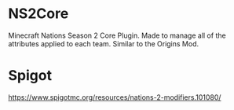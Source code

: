 # NS2Core
Minecraft Nations Season 2 Core Plugin. Made to manage all of the attributes applied to each team. Similar to the Origins Mod. 

# Spigot
https://www.spigotmc.org/resources/nations-2-modifiers.101080/

